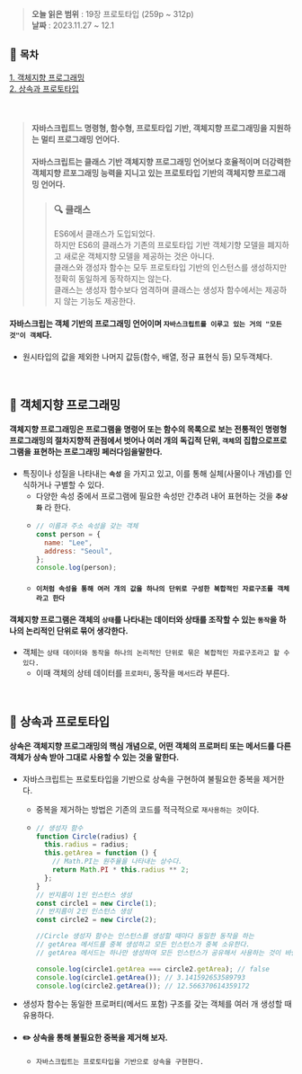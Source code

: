 > **오늘 읽은 범위** : 19장 프로토타입 (259p ~ 312p) \
> **날짜** : 2023.11.27 ~ 12.1

## 📂 `목차`

[1. 객체지향 프로그래밍](#-객체지향-프로그래밍)  
[2. 상속과 프로토타입](#-상속과-프로토타입)

<br>

> #### 자바스크립트느 명령형, 함수형, 프로토타입 기반, 객체지향 프로그래밍을 지원하는 멀티 프로그래밍 언어다.
>
> #### 자바스크립트는 클래스 기반 객체지향 프로그래밍 언어보다 호율적이며 더강력한 객체지향 르포그래밍 능력을 지니고 있는 프로토타입 기반의 객체지향 프로그래밍 언어다.
>
> > ### 🔍 클래스
> >
> > ES6에서 클래스가 도입되었다.\
> > 하지만 ES6의 클래스가 기존의 프로토타입 기반 객체기향 모델을 폐지하고 새로운 객체지향 모델을 제공하는 것은 아니다.\
> > 클래스와 갱성자 함수는 모두 프로토타입 기반의 인스턴스를 생성하지만 정확히 동일하게 동작하지는 않는다.\
> > 클래스는 생성자 함수보다 엄격하며 클래스는 생성자 함수에서는 제공하지 않는 기능도 제공한다.

#### 자바스크립는 객체 기반의 프로그래밍 언어이며 `자바스크립트를 이루고 있는 거의 "모든 것"이 객체`다.

- 원시타입의 값을 제외한 나머지 값등(함수, 배열, 정규 표현식 등) 모두객체다.

<br>

## 🔎 객체지향 프로그래밍

#### 객체지향 프로그래밍은 프로그램을 명령어 또는 함수의 목록으로 보는 전통적인 명령형 프로그래밍의 절차지향적 관점에서 벗어나 여러 개의 독깁적 단위, `객체`의 집합으로프로그램을 표현하는 프로그래밍 페러다임을말한다.

- 특징이나 성질을 나타내는 **`속성`** 을 가지고 있고, 이를 통해 실체(사물이나 개념)를 인식하거나 구별할 수 있다.
  - 다양한 속성 중에서 프로그램에 필요한 속성만 간추려 내어 표현하는 것을 **`추상화`** 라 한다.
  - ```js
    // 이름과 주소 속성을 갖는 객체
    const person = {
      name: "Lee",
      address: "Seoul",
    };
    console.log(person);
    ```
  - #### `이처럼 속성을 통해 여러 개의 값을 하나의 단위로 구성한 복합적인 자료구조를 객체라고 한다`

#### 객체지향 프로그램은 객체의 `상태`를 나타내는 데이터와 상태를 조작할 수 있는 `동작`을 하나의 논리적인 단위로 묶어 생각한다.

- 객체는 `상태 데이터와 동작을 하나의 논리적인 단위로 묶은 복합적인 자료구조라고 할 수 있다.`
  - 이때 객체의 상테 데이터를 `프로퍼티`, 동작을 `메서드`라 부른다.

<br>

## 🔎 상속과 프로토타입

#### 상속은 객체지향 프로그래밍의 핵심 개념으로, 어떤 객체의 프로퍼티 또는 메서드를 다른 객체가 상속 받아 그대로 사용할 수 있는 것을 말한다.

- 자바스크립트는 프로토타입을 기반으로 상속을 구현하여 불필요한 중복을 제거한다.

  - 중복을 제거하는 방법은 기존의 코드를 적극적으로 `재사용하는 것`이다.
  - ```js
    // 생성자 함수
    function Circle(radius) {
      this.radius = radius;
      this.getArea = function () {
        // Math.PI는 원주율을 나타내는 상수다.
        return Math.PI * this.radius ** 2;
      };
    }
    // 반지름이 1인 인스턴스 생성
    const circle1 = new Circle(1);
    // 반지름이 2인 인스턴스 생성
    const circle2 = new Circle(2);

    //Circle 생성자 함수는 인스턴스를 생성할 때마다 동일한 동작을 하는
    // getArea 메서드를 중복 생성하고 모든 인스턴스가 중복 소유한다.
    // getArea 메서드는 하나만 생성하여 모든 인스턴스가 공유해서 사용하는 것이 바람직하다.

    console.log(circle1.getArea === circle2.getArea); // false
    console.log(circle1.getArea()); // 3.141592653589793
    console.log(circle2.getArea()); // 12.566370614359172
    ```

- 생성자 함수는 동일한 프로퍼티(메서드 포함) 구조를 갖는 객체를 여러 개 생성할 때 유용하다.
- #### ✏️ 상속을 통해 불필요한 중복을 제거해 보자.
  - `자바스크립트는 프로토타입을 기반으로 상속을 구현한다.`
